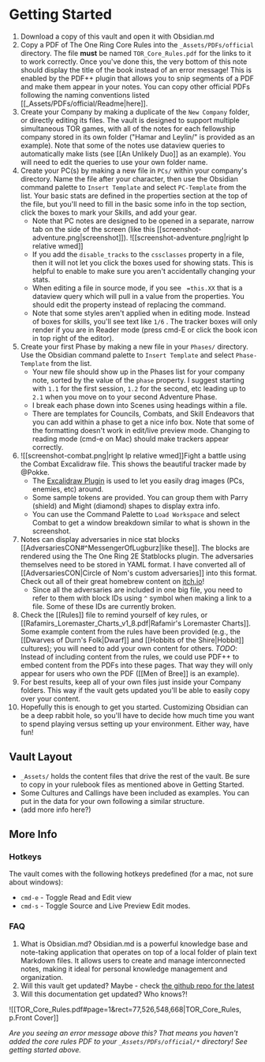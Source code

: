 # Getting Started

1. Download a copy of this vault and open it with Obsidian.md
2. Copy a PDF of The One Ring Core Rules into the `_Assets/PDFs/official` directory. The file **must** be named `TOR_Core_Rules.pdf` for the links to it to work correctly. Once you've done this, the very bottom of this note should display the title of the book instead of an error message! This is enabled by the PDF++ plugin that allows you to snip segments of a PDF and make them appear in your notes. You can copy other official PDFs following the naming conventions listed [[_Assets/PDFs/official/Readme|here]].
3. Create your Company by making a duplicate of the `New Company` folder, or directly editing its files. The vault is designed to support multiple simultaneous TOR games, with all of the notes for each fellowship company stored in its own folder ("Hamar and Leylin/" is provided as an example). Note that some of the notes use dataview queries to automatically make lists (see [[An Unlikely Duo]] as an example). You will need to edit the queries to use your own folder name. 
4. Create your PC(s) by making a new file in `PCs/` within your company's directory. Name the file after your character, then use the Obsidian command palette to `Insert Template` and select `PC-Template` from the list.  Your basic stats are defined in the properties section at the top of the file, but you'll need to fill in the basic some info in the top section, click the boxes to mark your Skills, and add your gear. 
	- Note that PC notes are designed to be opened in a separate, narrow tab on the side of the screen (like this [[screenshot-adventure.png|screenshot]]). ![[screenshot-adventure.png|right lp relative wmed]]
	- If you add the `disable_tracks` to the `cssclasses` property in a file, then it will not let you click the boxes used for showing stats. This is helpful to enable to make sure you aren't accidentally changing your stats.
	- When editing a file in source mode, if you see  ` =this.XX` that is a dataview query which will pull in a value from the properties. You should edit the property instead of replacing the command.
	- Note that some styles aren't applied when in editing mode. Instead of boxes for skills, you'll see text like ` 1/6 ` . The tracker boxes will only render if you are in Reader mode (press cmd-E or click the book icon in top right of the editor).
5. Create your first Phase by making a new file in your `Phases/` directory. Use the Obsidian command palette to `Insert Template` and select `Phase-Template` from the list.
	- Your  new file should show up in the Phases list for your company note, sorted by the value of the `phase` property. I suggest starting with `1.1` for the first session, `1.2` for the second, etc leading up to `2.1` when you move on to your second Adventure Phase.
	- I break each phase down into Scenes using headings within a file.
	- There are templates for Councils, Combats, and Skill Endeavors that you can add within a phase to get a nice info box. Note that some of the formatting doesn't work in edit/live preview mode. Changing to reading mode (cmd-e on Mac) should make trackers appear correctly.
6. ![[screenshot-combat.png|right lp relative wmed]]Fight a battle using the Combat Excalidraw file. This shows the beautiful tracker made by @Pokke. 
	- The [Excalidraw Plugin](https://github.com/zsviczian/obsidian-excalidraw-plugin) is used to let you easily drag images (PCs, enemies, etc) around.
	- Some sample tokens are provided. You can group them with Parry (shield) and Might (diamond) shapes to display extra info. 
	- You can use the Command Palette to `Load Workspace`  and select Combat to get a window breakdown similar to what is shown in the screenshot.
7. Notes can display adversaries in nice stat blocks [[AdversariesCON#^MessengerOfLugburz|like these]]. The blocks are rendered using the The One Ring 2E Statblocks plugin. The adversaries themselves need to be stored in YAML format. I have converted all of [[AdversariesCON|Circle of Nom's custom adversaries]] into this format. Check out all of their great homebrew content on [itch.io](https://circleofnoms.itch.io/the-one-ring-2e-homebrew-materials)!
	- Since all the adversaries are included in one big file, you need to refer to them with block IDs using `^` symbol when making a link to a file. Some of these IDs are currently broken.
8. Check the [[Rules]] file to remind yourself of key rules, or [[Rafamirs_Loremaster_Charts_v1_8.pdf|Rafamir's Loremaster Charts]]. Some example content from the rules have been provided (e.g., the [[Dwarves of Durn's Folk|Dwarf]] and [[Hobbits of the Shire|Hobbit]] cultures); you will need to add your own content for others. *TODO*: Instead of including content from the rules, we could use PDF++ to embed content from the PDFs into these pages. That way they will only appear for users who own the PDF ([[Men of Bree]] is an example).
9. For best results, keep all of your own files just inside your Company folders. This way if the vault gets updated you'll be able to easily copy over your content.
10. Hopefully this is enough to get you started. Customizing Obsidian can be a deep rabbit hole, so you'll have to decide how much time you want to spend playing versus setting up your environment. Either way, have fun!


## Vault Layout
- `_Assets/` holds the content files that drive the rest of the vault. Be sure to copy in your rulebook files as mentioned above in Getting Started.
- Some Cultures and Callings have been included as examples. You can put in the data for your own following a similar structure.
- (add more info here?)

## More Info

### Hotkeys
The vault comes with the following hotkeys predefined (for a mac, not sure about windows):
- `cmd-e` - Toggle Read and Edit view
- `cmd-s` - Toggle Source and Live Preview Edit modes.


### FAQ
1. What is Obsidian.md?
Obsidian.md is a powerful knowledge base and note-taking application that operates on top of a local folder of plain text Markdown files. It allows users to create and manage interconnected notes, making it ideal for personal knowledge management and organization. 
2. Will this vault get updated?
Maybe - check [the github repo for the latest]()
3. Will this documentation get updated?
Who knows?!


![[TOR_Core_Rules.pdf#page=1&rect=77,526,548,668|TOR_Core_Rules, p.Front Cover]]

*Are you seeing an error message above this? That means you haven't added the core rules PDF to your `_Assets/PDFs/official/*` directory! See getting started above.*

